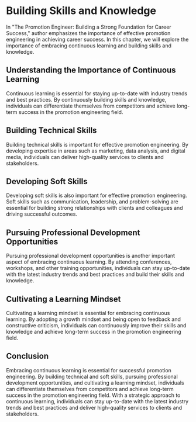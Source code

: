 Building Skills and Knowledge
=======================================================================

In "The Promotion Engineer: Building a Strong Foundation for Career Success," author emphasizes the importance of effective promotion engineering in achieving career success. In this chapter, we will explore the importance of embracing continuous learning and building skills and knowledge.

Understanding the Importance of Continuous Learning
---------------------------------------------------

Continuous learning is essential for staying up-to-date with industry trends and best practices. By continuously building skills and knowledge, individuals can differentiate themselves from competitors and achieve long-term success in the promotion engineering field.

Building Technical Skills
-------------------------

Building technical skills is important for effective promotion engineering. By developing expertise in areas such as marketing, data analysis, and digital media, individuals can deliver high-quality services to clients and stakeholders.

Developing Soft Skills
----------------------

Developing soft skills is also important for effective promotion engineering. Soft skills such as communication, leadership, and problem-solving are essential for building strong relationships with clients and colleagues and driving successful outcomes.

Pursuing Professional Development Opportunities
-----------------------------------------------

Pursuing professional development opportunities is another important aspect of embracing continuous learning. By attending conferences, workshops, and other training opportunities, individuals can stay up-to-date with the latest industry trends and best practices and build their skills and knowledge.

Cultivating a Learning Mindset
------------------------------

Cultivating a learning mindset is essential for embracing continuous learning. By adopting a growth mindset and being open to feedback and constructive criticism, individuals can continuously improve their skills and knowledge and achieve long-term success in the promotion engineering field.

Conclusion
----------

Embracing continuous learning is essential for successful promotion engineering. By building technical and soft skills, pursuing professional development opportunities, and cultivating a learning mindset, individuals can differentiate themselves from competitors and achieve long-term success in the promotion engineering field. With a strategic approach to continuous learning, individuals can stay up-to-date with the latest industry trends and best practices and deliver high-quality services to clients and stakeholders.
